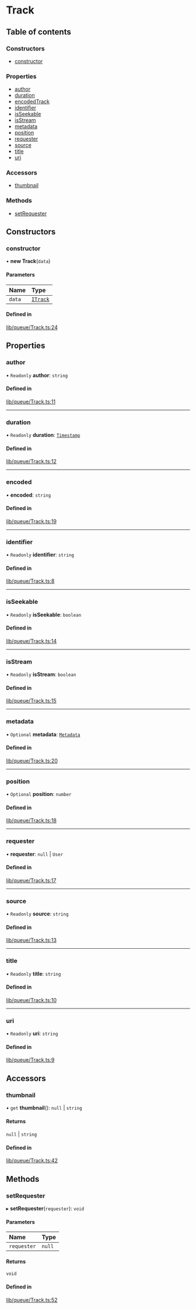 # Track

## Table of contents

### Constructors

- [constructor](Track.md#constructor)

### Properties

- [author](Track.md#author)
- [duration](Track.md#duration)
- [encodedTrack](Track.md#encodedtrack)
- [identifier](Track.md#identifier)
- [isSeekable](Track.md#isseekable)
- [isStream](Track.md#isstream)
- [metadata](Track.md#metadata)
- [position](Track.md#position)
- [requester](Track.md#requester)
- [source](Track.md#source)
- [title](Track.md#title)
- [uri](Track.md#uri)

### Accessors

- [thumbnail](Track.md#thumbnail)

### Methods

- [setRequester](Track.md#setrequester)

## Constructors

### constructor

• **new Track**(`data`)

#### Parameters

| Name | Type |
| :------ | :------ |
| `data` | [`ITrack`](../types/interfaces/Track.types.ITrack.md) |

#### Defined in

[lib/queue/Track.ts:24](https://github.com/hmes98318/LavaShark/blob/accfd833a0203cc1d8758108ff5b6cd5af205387/src/lib/queue/Track.ts#L24)

## Properties

### author

• `Readonly` **author**: `string`

#### Defined in

[lib/queue/Track.ts:11](https://github.com/hmes98318/LavaShark/blob/accfd833a0203cc1d8758108ff5b6cd5af205387/src/lib/queue/Track.ts#L11)

___

### duration

• `Readonly` **duration**: [`Timestamp`](../types/interfaces/Track.types.Timestamp.md)

#### Defined in

[lib/queue/Track.ts:12](https://github.com/hmes98318/LavaShark/blob/accfd833a0203cc1d8758108ff5b6cd5af205387/src/lib/queue/Track.ts#L12)

___

### encoded

• **encoded**: `string`

#### Defined in

[lib/queue/Track.ts:19](https://github.com/hmes98318/LavaShark/blob/accfd833a0203cc1d8758108ff5b6cd5af205387/src/lib/queue/Track.ts#L19)

___

### identifier

• `Readonly` **identifier**: `string`

#### Defined in

[lib/queue/Track.ts:8](https://github.com/hmes98318/LavaShark/blob/accfd833a0203cc1d8758108ff5b6cd5af205387/src/lib/queue/Track.ts#L8)

___

### isSeekable

• `Readonly` **isSeekable**: `boolean`

#### Defined in

[lib/queue/Track.ts:14](https://github.com/hmes98318/LavaShark/blob/accfd833a0203cc1d8758108ff5b6cd5af205387/src/lib/queue/Track.ts#L14)

___

### isStream

• `Readonly` **isStream**: `boolean`

#### Defined in

[lib/queue/Track.ts:15](https://github.com/hmes98318/LavaShark/blob/accfd833a0203cc1d8758108ff5b6cd5af205387/src/lib/queue/Track.ts#L15)

___

### metadata

• `Optional` **metadata**: [`Metadata`](../types/LavaShark.types.md#metadata)

#### Defined in

[lib/queue/Track.ts:20](https://github.com/hmes98318/LavaShark/blob/accfd833a0203cc1d8758108ff5b6cd5af205387/src/lib/queue/Track.ts#L20)

___

### position

• `Optional` **position**: `number`

#### Defined in

[lib/queue/Track.ts:18](https://github.com/hmes98318/LavaShark/blob/accfd833a0203cc1d8758108ff5b6cd5af205387/src/lib/queue/Track.ts#L18)

___

### requester

• **requester**: ``null`` | `User`

#### Defined in

[lib/queue/Track.ts:17](https://github.com/hmes98318/LavaShark/blob/accfd833a0203cc1d8758108ff5b6cd5af205387/src/lib/queue/Track.ts#L17)

___

### source

• `Readonly` **source**: `string`

#### Defined in

[lib/queue/Track.ts:13](https://github.com/hmes98318/LavaShark/blob/accfd833a0203cc1d8758108ff5b6cd5af205387/src/lib/queue/Track.ts#L13)

___

### title

• `Readonly` **title**: `string`

#### Defined in

[lib/queue/Track.ts:10](https://github.com/hmes98318/LavaShark/blob/accfd833a0203cc1d8758108ff5b6cd5af205387/src/lib/queue/Track.ts#L10)

___

### uri

• `Readonly` **uri**: `string`

#### Defined in

[lib/queue/Track.ts:9](https://github.com/hmes98318/LavaShark/blob/accfd833a0203cc1d8758108ff5b6cd5af205387/src/lib/queue/Track.ts#L9)

## Accessors

### thumbnail

• `get` **thumbnail**(): ``null`` | `string`

#### Returns

``null`` | `string`

#### Defined in

[lib/queue/Track.ts:42](https://github.com/hmes98318/LavaShark/blob/accfd833a0203cc1d8758108ff5b6cd5af205387/src/lib/queue/Track.ts#L42)

## Methods

### setRequester

▸ **setRequester**(`requester`): `void`

#### Parameters

| Name | Type |
| :------ | :------ |
| `requester` | ``null`` | `User` |

#### Returns

`void`

#### Defined in

[lib/queue/Track.ts:52](https://github.com/hmes98318/LavaShark/blob/accfd833a0203cc1d8758108ff5b6cd5af205387/src/lib/queue/Track.ts#L52)
